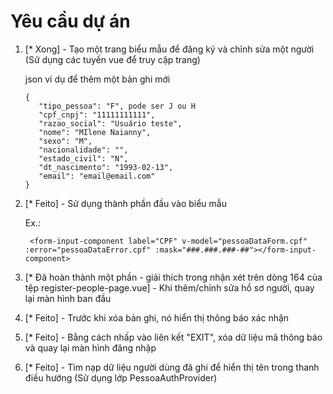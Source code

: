 # Yêu cầu dự án

1. [* Xong] - Tạo một trang biểu mẫu để đăng ký và chỉnh sửa một người (Sử dụng các tuyến vue để truy cập trang)

   json ví dụ để thêm một bản ghi mới

   ```
   {
      "tipo_pessoa": "F", pode ser J ou H
      "cpf_cnpj": "11111111111",
      "razao_social": "Usuário teste",
      "nome": "MIlene Naianny",
      "sexo": "M",
      "nacionalidade": "",
      "estado_civil": "N",
      "dt_nascimento": "1993-02-13",
      "email": "email@email.com"
   }
   ```

2. [* Feito] - Sử dụng thành phần đầu vào biểu mẫu

   Ex.:

   ```
    <form-input-component label="CPF" v-model="pessoaDataForm.cpf" :error="pessoaDataError.cpf" :mask="###.###.###-##"></form-input-component>
   ```

3. [* Đã hoàn thành một phần - giải thích trong nhận xét trên dòng 164 của tệp register-people-page.vue] - Khi thêm/chỉnh sửa hồ sơ người, quay lại màn hình ban đầu
4. [* Feito] - Trước khi xóa bản ghi, nó hiển thị thông báo xác nhận
5. [* Feito] - Bằng cách nhấp vào liên kết "EXIT", xóa dữ liệu mã thông báo và quay lại màn hình đăng nhập
6. [* Feito] - Tìm nạp dữ liệu người dùng đã ghi để hiển thị tên trong thanh điều hướng (Sử dụng lớp PessoaAuthProvider)
